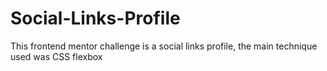# Social-Links-Profile
This frontend mentor challenge is a social links profile, the main technique used was CSS flexbox
